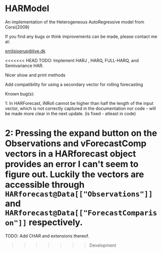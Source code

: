 # HARModel

An implementation of the Heterogeneous AutoRegressive model from Corsi(2009)

If you find any bugs or think improvements can be made, please contact me at:

emilsjoerup@live.dk

<<<<<<< HEAD
TODO:
Implement HARJ , HARQ, FULL-HARQ, and Semivariance HAR.

Nicer show and print methods

Add compatibility for using a secondary vector for rolling forecasting

Known bug(s):

1: In HARForecast, iNRoll cannot be higher than half the length of the input vector, which is not correctly captured in the documentation nor code - will be made more clear in the next update. (is fixed - atleast in code)

2: Pressing the expand button on the Observations and vForecastComp vectors in a HARforecast object provides an error I can't seem to figure out. Luckily the vectors are accessible through `HARforecast@Data[["Observations"]]` and `HARforecast@Data[["ForecastComparison"]]` respectively.
=======
TODO: 
Add CHAR and extensions thereof.
>>>>>>> Development
